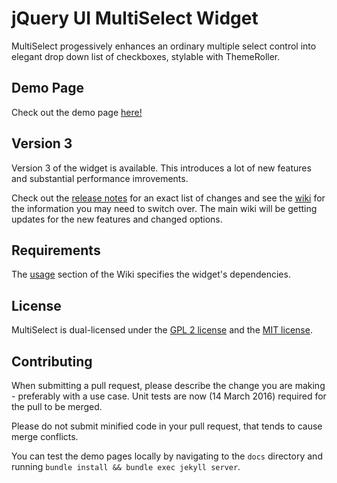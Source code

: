 # jQuery UI MultiSelect Widget

MultiSelect progessively enhances an ordinary multiple select control into elegant drop down list of checkboxes, stylable with ThemeRoller.

## Demo Page

Check out the demo page [here!](https://ehynds.github.io/jquery-ui-multiselect-widget/)

## Version 3

Version 3 of the widget is available. This introduces a lot of new features and substantial performance imrovements.

Check out the [release notes](https://github.com/ehynds/jquery-ui-multiselect-widget/releases/tag/3.0.0) for an exact list of changes and see the [wiki](https://github.com/ehynds/jquery-ui-multiselect-widget/wiki/Migrating-to-Version-3) for the information you may need to switch over. The main wiki will be getting updates for the new features and changed options.

## Requirements

The [usage](https://github.com/ehynds/jquery-ui-multiselect-widget/wiki/Usage) section of the Wiki specifies the widget's dependencies.

## License

MultiSelect is dual-licensed under the [GPL 2 license](https://github.com/ehynds/jquery-ui-multiselect-widget/blob/master/GPL-LICENSE) and the [MIT license](https://github.com/ehynds/jquery-ui-multiselect-widget/blob/master/MIT-LICENSE).

## Contributing

When submitting a pull request, please describe the change you are making - preferably with a use case. Unit tests are now (14 March 2016) required for the pull to be merged.

Please do not submit minified code in your pull request, that tends to cause merge conflicts.

You can test the demo pages locally by navigating to the `docs` directory and running `bundle install && bundle exec jekyll server`.
